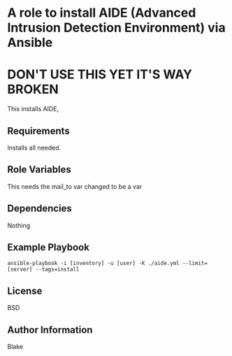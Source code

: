 A role to install AIDE (Advanced Intrusion Detection Environment) via Ansible
=========


DON'T USE THIS YET IT'S WAY BROKEN
=========

This installs AIDE, 

Requirements
------------

Installs all needed.

Role Variables
--------------

This needs the mail_to var changed to be a var

Dependencies
------------

Nothing

Example Playbook
----------------

```ansible-playbook -i [inventory] -u [user] -K ./aide.yml --limit=[server] --tags=install```


License
-------

BSD

Author Information
------------------

Blake
